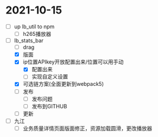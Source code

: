 # 2021-10-15
 - [ ] up lb_util to npm 
   - [ ] h265播放器
 - [ ] lb_stats_bar
   - [ ] drag
   - [x] 版面
   - [x] ip位置APIkey开放配置出来/位置可以用手动
     - [x] 配置出来
     - [ ] 实现自定义设置
   - [x] 可选链方案(全面更新到webpack5)
   - [ ] 发布
     - [ ] 发布问题
     - [ ] 发布到GITHUB
   - [ ] 更新
 - [ ] 九江
   - [ ] 业务质量详情页面版面修正，资源加载圆滑，更改播放器